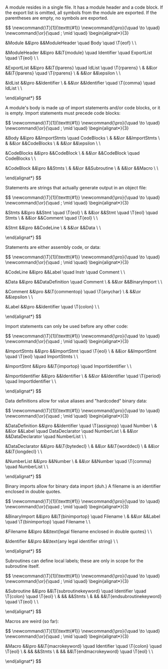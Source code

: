 A module resides in a single file. It has a module header and a code block. If the export list is omitted, all symbols from the module are exported. If the parentheses are empty, no symbols are exported.

$$
\newcommand{\T}[1]{\texttt{#1}}
\newcommand{\pro}{\quad \to \quad}
\newcommand{\or}{\quad \; \mid \quad}
\begin{alignat*}{3}

&Module             &&\pro &&ModuleHeader \quad Body \quad \T{eof}  \\
\\

&ModuleHeader       &&\pro &&\T{module} \quad Identifier \quad ExportList \quad \T{eol}  \\
\\

&ExportList         &&\pro &&\T{lparens} \quad IdList \quad \T{rparens}  \\
&                   &&\or  &&\T{lparens} \quad \T{rparens}  \\
&                   &&\or  &&\epsilon  \\
\\

&IdList             &&\pro &&Identifier  \\
&                   &&\or  &&Identifier \quad \T{comma} \quad IdList  \\
\\

\end{alignat*}
$$

A module's body is made up of import statements and/or code blocks, or it is empty. Import statements must precede code blocks:

$$
\newcommand{\T}[1]{\texttt{#1}}
\newcommand{\pro}{\quad \to \quad}
\newcommand{\or}{\quad \; \mid \quad}
\begin{alignat*}{3}

&Body               &&\pro &&ImportStmts \quad CodeBlocks  \\
&                   &&\or  &&ImportStmts  \\
&                   &&\or  &&CodeBlocks  \\
&                   &&\or  &&\epsilon  \\
\\

&CodeBlocks         &&\pro &&CodeBlock  \\
&                   &&\or  &&CodeBlock \quad CodeBlocks  \\
\\

&CodeBlock          &&\pro &&Stmts  \\
&                   &&\or  &&Subroutine  \\
&                   &&\or  &&Macro  \\
\\

\end{alignat*}
$$

Statements are strings that actually generate output in an object file:

$$
\newcommand{\T}[1]{\texttt{#1}}
\newcommand{\pro}{\quad \to \quad}
\newcommand{\or}{\quad \; \mid \quad}
\begin{alignat*}{3}

&Stmts              &&\pro &&Stmt \quad \T{eol}  \\
&                   &&\or  &&Stmt \quad \T{eol} \quad Stmts  \\
&                   &&\or  &&Comment \quad \T{eol}  \\
\\

&Stmt               &&\pro &&CodeLine  \\
&                   &&\or  &&Data  \\
\\

\end{alignat*}
$$

Statements are either assembly code, or data:

$$
\newcommand{\T}[1]{\texttt{#1}}
\newcommand{\pro}{\quad \to \quad}
\newcommand{\or}{\quad \; \mid \quad}
\begin{alignat*}{3}

&CodeLine           &&\pro &&Label \quad Instr \quad Comment  \\
\\

&Data               &&\pro &&DataDefinition \quad Comment \\
&                   &&\or  &&BinaryImport  \\
\\

&Comment            &&\pro &&\T{commentop} \quad \T{anychar}  \\
&                   &&\or  &&\epsilon  \\
\\

&Label              &&\pro &&Identifier \quad \T{colon}  \\
\\

\end{alignat*}
$$

Import statements can only be used before any other code:

$$
\newcommand{\T}[1]{\texttt{#1}}
\newcommand{\pro}{\quad \to \quad}
\newcommand{\or}{\quad \; \mid \quad}
\begin{alignat*}{3}

&ImportStmts        &&\pro &&ImportStmt \quad \T{eol}  \\
&                   &&\or  &&ImportStmt \quad \T{eol} \quad ImportStmts  \\
\\

&ImportStmt         &&\pro &&\T{importop} \quad ImportIdentifier  \\
\\

&ImportIdentifier   &&\pro &&Identifier  \\
&                   &&\or  &&Identifier \quad \T{period} \quad ImportIdentifier  \\
\\

\end{alignat*}
$$

Data definitions allow for value aliases and "hardcoded" binary data:

$$
\newcommand{\T}[1]{\texttt{#1}}
\newcommand{\pro}{\quad \to \quad}
\newcommand{\or}{\quad \; \mid \quad}
\begin{alignat*}{3}

&DataDefinition     &&\pro &&Identifier \quad \T{assignop} \quad Number  \\
&                   &&\or  &&Label \quad DataDeclarator \quad NumberList  \\
&                   &&\or  &&DataDeclarator \quad NumberList  \\
\\

&DataDeclarator     &&\pro &&\T{bytedecl}  \\
&                   &&\or  &&\T{worddecl}  \\
&                   &&\or  &&\T{longdecl}  \\
\\

&NumberList         &&\pro &&Number  \\
&                   &&\or  &&Number \quad \T{comma} \quad NumberList  \\
\\

\end{alignat*}
$$

Binary imports allow for binary data import (duh.) A filename is an identifier enclosed in double quotes.

$$
\newcommand{\T}[1]{\texttt{#1}}
\newcommand{\pro}{\quad \to \quad}
\newcommand{\or}{\quad \; \mid \quad}
\begin{alignat*}{3}

&BinaryImport       &&\pro &&\T{binimportop} \quad Filename  \\
&                   &&\or  &&Label \quad \T{binimportop} \quad Filename  \\
\\

&Filename           &&\pro &&\text{legal filename enclosed in double quotes}  \\
\\

&Identifier         &&\pro &&\text{any legal identifier string}  \\
\\

\end{alignat*}
$$

Subroutines can define local labels; these are only in scope for the subroutine itself.

$$
\newcommand{\T}[1]{\texttt{#1}}
\newcommand{\pro}{\quad \to \quad}
\newcommand{\or}{\quad \; \mid \quad}
\begin{alignat*}{3}

&Subroutine         &&\pro &&\T{subroutinekeyword} \quad Identifier \quad \T{colon} \quad \T{eol}  \\
&                   &&     &&Stmts  \\
&                   &&     &&\T{endsubroutinekeyword} \quad \T{eol}  \\
\\

\end{alignat*}
$$

Macros are weird (so far):

$$
\newcommand{\T}[1]{\texttt{#1}}
\newcommand{\pro}{\quad \to \quad}
\newcommand{\or}{\quad \; \mid \quad}
\begin{alignat*}{3}

&Macro              &&\pro &&\T{macrokeyword} \quad Identifier \quad \T{colon} \quad \T{eol}  \\
&                   &&     &&Stmts  \\
&                   &&     &&\T{endmacrokeyword} \quad \T{eol}  \\
\\

\end{alignat*}
$$

